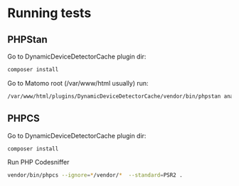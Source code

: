 # Running tests

## PHPStan

Go to DynamicDeviceDetectorCache plugin dir:

```bash
composer install
```

Go to Matomo root (/var/www/html usually) run:

```bash
/var/www/html/plugins/DynamicDeviceDetectorCache/vendor/bin/phpstan analyze -c /var/www/html/plugins/DynamicDeviceDetectorCache/tests/phpstan.neon --level=4 /var/www/html/plugins/DynamicDeviceDetectorCache
```

## PHPCS

Go to DynamicDeviceDetectorCache plugin dir:

```bash
composer install
```

Run PHP Codesniffer

```bash
vendor/bin/phpcs --ignore=*/vendor/*  --standard=PSR2 .
```
